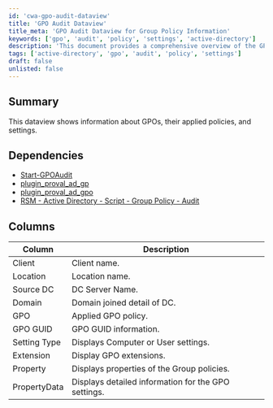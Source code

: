 ```yaml
---
id: 'cwa-gpo-audit-dataview'
title: 'GPO Audit Dataview'
title_meta: 'GPO Audit Dataview for Group Policy Information'
keywords: ['gpo', 'audit', 'policy', 'settings', 'active-directory']
description: 'This document provides a comprehensive overview of the GPO Audit Dataview, detailing the information about Group Policy Objects (GPOs), their applied policies, and settings. It includes dependencies and a breakdown of the data columns for better understanding and utilization.'
tags: ['active-directory', 'gpo', 'audit', 'policy', 'settings']
draft: false
unlisted: false
---
```

## Summary

This dataview shows information about GPOs, their applied policies, and settings.

## Dependencies

- [Start-GPOAudit](https://proval.itglue.com/DOC-5078775-7457846)
- [plugin_proval_ad_gp](https://proval.itglue.com/DOC-5078775-7948461)
- [plugin_proval_ad_gpo](https://proval.itglue.com/DOC-5078775-7948720)
- [RSM - Active Directory - Script - Group Policy - Audit](https://proval.itglue.com/DOC-5078775-15193954)

## Columns

| Column       | Description                                       |
|--------------|---------------------------------------------------|
| Client       | Client name.                                     |
| Location     | Location name.                                   |
| Source DC    | DC Server Name.                                  |
| Domain       | Domain joined detail of DC.                      |
| GPO          | Applied GPO policy.                              |
| GPO GUID     | GPO GUID information.                            |
| Setting Type | Displays Computer or User settings.              |
| Extension    | Display GPO extensions.                          |
| Property     | Displays properties of the Group policies.       |
| PropertyData | Displays detailed information for the GPO settings.|


